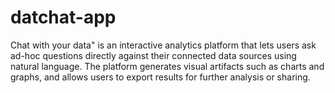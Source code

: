 # datchat-app
Chat with your data" is an interactive analytics platform that lets users ask ad-hoc questions directly against their connected data sources using natural language. The platform generates visual artifacts such as charts and graphs, and allows users to export results for further analysis or sharing.​
